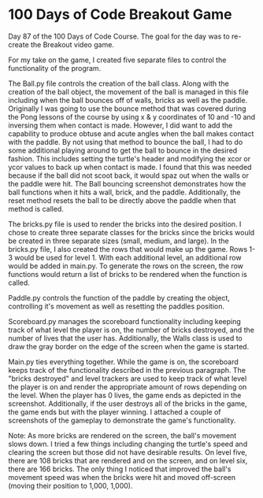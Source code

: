 # 100 Days of Code Breakout Game
Day 87 of the 100 Days of Code Course. The goal for the day was to re-create the Breakout video game.

For my take on the game, I created five separate files to control the functionality of the program.

The Ball.py file controls the creation of the ball class. Along with the creation of the ball object, the movement of the ball is managed in this file including when the ball bounces off of walls, bricks as well as the paddle. Originally I was going to use the bounce method that was covered during the Pong lessons of the course by using x & y coordinates of 10 and -10 and inversing them when contact is made. However, I did want to add the capability to produce obtuse and acute angles when the ball makes contact with the paddle. By not using that method to bounce the ball, I had to do some additional playing around to get the ball to bounce in the desired fashion. This includes setting the turtle's header and modifying the xcor or ycor values to back up when contact is made. I found that this was needed because if the ball did not scoot back, it would spaz out when the walls or the paddle were hit. The Ball bouncing screenshot demonstrates how the ball functions when it hits a wall, brick, and the paddle.  Additionally, the reset method resets the ball to be directly above the paddle when that method is called. 

The bricks.py file is used to render the bricks into the desired position. I chose to create three separate classes for the bricks since the bricks would be created in three separate sizes (small, medium, and large). In the bricks.py file, I also created the rows that would make up the game. Rows 1-3 would be used for level 1. With each additional level, an additional row would be added in main.py. To generate the rows on the screen, the row functions would return a list of bricks to be rendered when the function is called. 

Paddle.py controls the function of the paddle by creating the object, controlling it's movement as well as resetting the paddles position.

Scoreboard.py manages the scoreboard functionality including keeping track of what level the player is on, the number of bricks destroyed, and the number of lives that the user has. Additionally, the Walls class is used to draw the gray border on the edge of the screen when the game is started.

Main.py ties everything together. While the game is on, the scoreboard keeps track of the functionality described in the previous paragraph. The "bricks destroyed" and level trackers are used to keep track of what level the player is on and render the appropriate amount of rows depending on the level. When the player has 0 lives, the game ends as depicted in the screenshot. Additionally, if the user destroys all of the bricks in the game, the game ends but with the player winning. I attached a couple of screenshots of the gameplay to demonstrate the game's functionality.

Note: As more bricks are rendered on the screen, the ball's movement slows down. I tried a few things including changing the turtle's speed and clearing the screen but those did not have desirable results. On level five, there are 108 bricks that are rendered and on the screen, and on level six, there are 166 bricks. The only thing I noticed that improved the ball's movement speed was when the bricks were hit and moved off-screen (moving their position to 1,000, 1,000).

